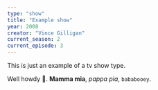 ```yaml
---
type: "show"
title: "Example show"
year: 2008
creator: "Vince Gilligan"
current_season: 2
current_episode: 3
---
```


This is just an example of a tv show type.

Well howdy 🤠. __Mamma mia__, _pappa pia_, `bababooey`.